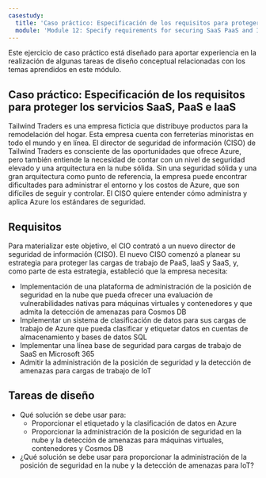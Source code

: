 ```yaml
---
casestudy:
  title: 'Caso práctico: Especificación de los requisitos para proteger los servicios SaaS, PaaS e IaaS'
  module: 'Module 12: Specify requirements for securing SaaS PaaS and IaaS services'
---
```


Este ejercicio de caso práctico está diseñado para aportar experiencia en la realización de algunas tareas de diseño conceptual relacionadas con los temas aprendidos en este módulo.

## Caso práctico: Especificación de los requisitos para proteger los servicios SaaS, PaaS e IaaS

Tailwind Traders es una empresa ficticia que distribuye productos para la remodelación del hogar. Esta empresa cuenta con ferreterías minoristas en todo el mundo y en línea. El director de seguridad de información (CISO) de Tailwind Traders es consciente de las oportunidades que ofrece Azure, pero también entiende la necesidad de contar con un nivel de seguridad elevado y una arquitectura en la nube sólida. Sin una seguridad sólida y una gran arquitectura como punto de referencia, la empresa puede encontrar dificultades para administrar el entorno y los costos de Azure, que son difíciles de seguir y controlar. El CISO quiere entender cómo administra y aplica Azure los estándares de seguridad.

## Requisitos

Para materializar este objetivo, el CIO contrató a un nuevo director de seguridad de información (CISO). El nuevo CISO comenzó a planear su estrategia para proteger las cargas de trabajo de PaaS, IaaS y SaaS, y, como parte de esta estrategia, estableció que la empresa necesita:

-   Implementación de una plataforma de administración de la posición de seguridad en la nube que pueda ofrecer una evaluación de vulnerabilidades nativas para máquinas virtuales y contenedores y que admita la detección de amenazas para Cosmos DB
-   Implementar un sistema de clasificación de datos para sus cargas de trabajo de Azure que pueda clasificar y etiquetar datos en cuentas de almacenamiento y bases de datos SQL
-   Implementar una línea base de seguridad para cargas de trabajo de SaaS en Microsoft 365
-   Admitir la administración de la posición de seguridad y la detección de amenazas para cargas de trabajo de IoT

## Tareas de diseño

* Qué solución se debe usar para:
   - Proporcionar el etiquetado y la clasificación de datos en Azure
   - Proporcionar la administración de la posición de seguridad en la nube y la detección de amenazas para máquinas virtuales, contenedores y Cosmos DB
* ¿Qué solución se debe usar para proporcionar la administración de la posición de seguridad en la nube y la detección de amenazas para IoT?

